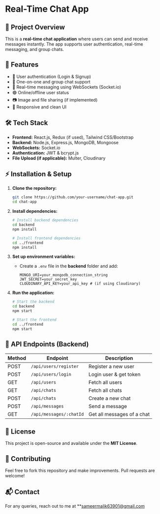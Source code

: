 # Real-Time Chat App

## 📌 Project Overview
This is a **real-time chat application** where users can send and receive messages instantly. The app supports user authentication, real-time messaging, and group chats.

## 🚀 Features
- 🔐 User authentication (Login & Signup)
- 💬 One-on-one and group chat support
- 🚀 Real-time messaging using WebSockets (Socket.io)
- 🟢 Online/offline user status
- 📷 Image and file sharing (if implemented)
- 🎨 Responsive and clean UI

## 🛠 Tech Stack
- **Frontend:** React.js, Redux (if used), Tailwind CSS/Bootstrap
- **Backend:** Node.js, Express.js, MongoDB, Mongoose
- **WebSockets:** Socket.io
- **Authentication:** JWT & bcrypt.js
- **File Upload (if applicable):** Multer, Cloudinary

## ⚡ Installation & Setup
1. **Clone the repository:**
   ```bash
   git clone https://github.com/your-username/chat-app.git
   cd chat-app
   ```

2. **Install dependencies:**
   ```bash
   # Install backend dependencies
   cd backend
   npm install
   
   # Install frontend dependencies
   cd ../frontend
   npm install
   ```

3. **Set up environment variables:**
   - Create a `.env` file in the **backend** folder and add:
     ```env
     MONGO_URI=your_mongodb_connection_string
     JWT_SECRET=your_secret_key
     CLOUDINARY_API_KEY=your_api_key # (if using Cloudinary)
     ```

4. **Run the application:**
   ```bash
   # Start the backend
   cd backend
   npm start
   
   # Start the frontend
   cd ../frontend
   npm start
   ```

## 🎯 API Endpoints (Backend)
| Method | Endpoint        | Description              |
|--------|---------------|--------------------------|
| POST   | `/api/users/register` | Register a new user |
| POST   | `/api/users/login`    | Login user & get token |
| GET    | `/api/users`          | Fetch all users |
| GET    | `/api/chats`          | Fetch all chats |
| POST   | `/api/chats`          | Create a new chat |
| POST   | `/api/messages`       | Send a message |
| GET    | `/api/messages/:chatId` | Get all messages of a chat |


## 📜 License
This project is open-source and available under the **MIT License**.

## 🤝 Contributing
Feel free to fork this repository and make improvements. Pull requests are welcome!

## 📬 Contact
For any queries, reach out to me at **sameermalik63901@gmail.com
